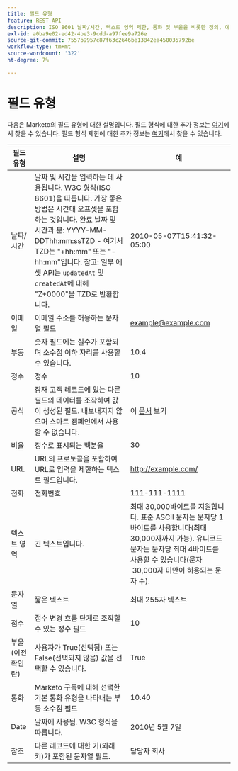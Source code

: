 ```yaml
---
title: 필드 유형
feature: REST API
description: ISO 8601 날짜/시간, 텍스트 영역 제한, 통화 및 부울을 비롯한 정의, 예 및 형식이 포함된 Marketo 필드 유형의 포괄적인 목록입니다.
exl-id: a0ba9e02-ed42-4be3-9cdd-a97fee9a726e
source-git-commit: 7557b9957c87f63c2646be13842ea450035792be
workflow-type: tm+mt
source-wordcount: '322'
ht-degree: 7%

---
```


# 필드 유형

다음은 Marketo의 필드 유형에 대한 설명입니다. 필드 형식에 대한 추가 정보는 [여기](https://experienceleague.adobe.com/ko/docs/marketo/using/product-docs/administration/field-management/custom-field-type-glossary)에서 찾을 수 있습니다. 필드 형식 제한에 대한 추가 정보는 [여기](https://nation.marketo.com/t5/knowledgebase/marketo-field-limits-by-field-type/ta-p/251613)에서 찾을 수 있습니다.

| 필드 유형 | 설명 | 예 |
| --- | --- | --- |
| 날짜/시간 | 날짜 및 시간을 입력하는 데 사용됩니다. [W3C 형식](https://www.w3.org/TR/NOTE-datetime)&#x200B;(ISO 8601)을 따릅니다. 가장 좋은 방법은 시간대 오프셋을 포함하는 것입니다. 완료 날짜 및 시간과 분: YYYY-MM-DDThh:mm:ssTZD - 여기서 TZD는 &quot;+hh:mm&quot; 또는 &quot;-hh:mm&quot;입니다. 참고: 일부 에셋 API는 `updatedAt` 및 `createdAt`에 대해 &quot;Z+0000&quot;을 TZD로 반환합니다. | 2010-05-07T15:41:32-05:00 |
| 이메일 | 이메일 주소를 허용하는 문자열 필드 | <example@example.com> |
| 부동 | 숫자 필드에는 실수가 포함되며 소수점 이하 자리를 사용할 수 있습니다. | 10.4 |
| 정수 | 정수 | 10 |
| 공식 | 잠재 고객 레코드에 있는 다른 필드의 데이터를 조작하여 값이 생성된 필드. 내보내지지 않으며 스마트 캠페인에서 사용할 수 없습니다. | 이 [문서](https://experienceleague.adobe.com/ko/docs/marketo/using/product-docs/administration/field-management/create-and-use-a-concatenated-string-formula-field) 보기 |
| 비율 | 정수로 표시되는 백분율 | 30 |
| URL | URL의 프로토콜을 포함하여 URL로 입력을 제한하는 텍스트 필드입니다. | <http://example.com/> |
| 전화 | 전화번호 | 111-111-1111 |
| 텍스트 영역 | 긴 텍스트입니다. | 최대 30,000바이트를 지원합니다. 표준 ASCII 문자는 문자당 1바이트를 사용합니다(최대 30,000자까지 가능). 유니코드 문자는 문자당 최대 4바이트를 사용할 수 있습니다(문자  30,000자 미만이 허용되는 문자 수). |
| 문자열 | 짧은 텍스트 | 최대 255자 텍스트 |
| 점수 | 점수 변경 흐름 단계로 조작할 수 있는 정수 필드 | 10 |
| 부울(이전 확인란) | 사용자가 True(선택됨) 또는 False(선택되지 않음) 값을 선택할 수 있습니다. | True |
| 통화 | Marketo 구독에 대해 선택한 기본 통화 유형을 나타내는 부동 소수점 필드 | 10.40 |
| Date | 날짜에 사용됨. W3C 형식을 따릅니다. | 2010년 5월 7일 |
| 참조 | 다른 레코드에 대한 키(외래 키)가 포함된 문자열 필드. | 담당자 회사 |

